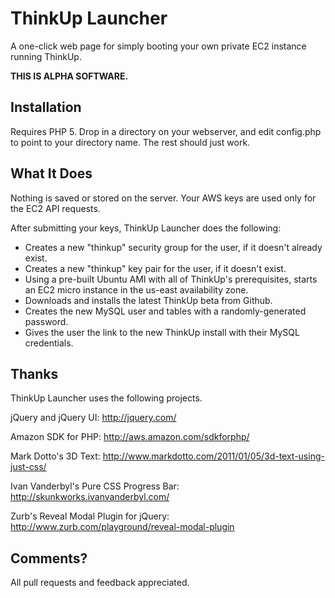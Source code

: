 # ThinkUp Launcher

A one-click web page for simply booting your own private EC2 instance running ThinkUp.

**THIS IS ALPHA SOFTWARE.**

## Installation

Requires PHP 5.  Drop in a directory on your webserver, and edit config.php to point to your directory name.  The rest should just work.

## What It Does

Nothing is saved or stored on the server. Your AWS keys are used only for the EC2 API requests.

After submitting your keys, ThinkUp Launcher does the following:

* Creates a new "thinkup" security group for the user, if it doesn't
already exist.
* Creates a new "thinkup" key pair for the user, if it doesn't exist.
* Using a pre-built Ubuntu AMI with all of ThinkUp's prerequisites,
starts an EC2 micro instance in the us-east availability zone.
* Downloads and installs the latest ThinkUp beta from Github.
* Creates the new MySQL user and tables with a randomly-generated password.
* Gives the user the link to the new ThinkUp install with their MySQL credentials.

## Thanks

ThinkUp Launcher uses the following projects.

jQuery and jQuery UI:
http://jquery.com/

Amazon SDK for PHP:
http://aws.amazon.com/sdkforphp/

Mark Dotto's 3D Text: 
http://www.markdotto.com/2011/01/05/3d-text-using-just-css/

Ivan Vanderbyl's Pure CSS Progress Bar:
http://skunkworks.ivanvanderbyl.com/

Zurb's Reveal Modal Plugin for jQuery:
http://www.zurb.com/playground/reveal-modal-plugin

## Comments?

All pull requests and feedback appreciated.  

